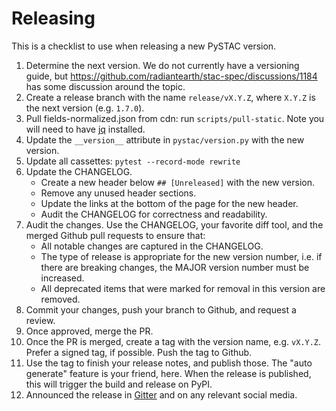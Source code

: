 # Releasing

This is a checklist to use when releasing a new PySTAC version.

1. Determine the next version. We do not currently have a versioning guide, but <https://github.com/radiantearth/stac-spec/discussions/1184> has some discussion around the topic.
2. Create a release branch with the name `release/vX.Y.Z`, where `X.Y.Z` is the next version (e.g. `1.7.0`).
3. Pull fields-normalized.json from cdn: run `scripts/pull-static`. Note you will need to have [jq](https://stedolan.github.io/jq/) installed.
4. Update the `__version__` attribute in `pystac/version.py` with the new version.
5. Update all cassettes: `pytest --record-mode rewrite`
6. Update the CHANGELOG.
    - Create a new header below `## [Unreleased]` with the new version.
    - Remove any unused header sections.
    - Update the links at the bottom of the page for the new header.
    - Audit the CHANGELOG for correctness and readability.
7. Audit the changes.
   Use the CHANGELOG, your favorite diff tool, and the merged Github pull requests to ensure that:
    - All notable changes are captured in the CHANGELOG.
    - The type of release is appropriate for the new version number, i.e. if there are breaking changes, the MAJOR version number must be increased.
    - All deprecated items that were marked for removal in this version are removed.
8. Commit your changes, push your branch to Github, and request a review.
9. Once approved, merge the PR.
10. Once the PR is merged, create a tag with the version name, e.g. `vX.Y.Z`.
   Prefer a signed tag, if possible.
   Push the tag to Github.
11. Use the tag to finish your release notes, and publish those.
    The "auto generate" feature is your friend, here.
    When the release is published, this will trigger the build and release on PyPI.
12. Announced the release in [Gitter](https://matrix.to/#/#SpatioTemporal-Asset-Catalog_python:gitter.im) and on any relevant social media.

